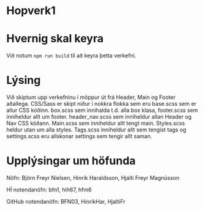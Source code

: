 # Hopverk1

# Hvernig skal keyra
Við notum `npm run build` til að keyra þetta verkefni.

# Lýsing
Við skiptum upp verkefninu í möppur út frá Header, Main og Footer aðallega. CSS/Sass er skipt niður í nokkra flokka sem eru base.scss sem er allur CSS kóðinn. box.scss sem innihalda t.d. alla box klasa, footer.scss sem inniheldur allt um footer. header_nav.scss sem inniheldur allan Header og Nav CSS kóðann. Main.scss sem inniheldur allt tengt main. Styles.scss heldur utan um alla styles. Tags.scss inniheldur allt sem tengist tags og settings.scss eru allskonar settings sem tengir allt saman.

# Upplýsingar um höfunda

Nöfn: 
Björn Freyr Nielsen, 
Hinrik Haraldsson, 
Hjalti Freyr Magnússon

HÍ notendanöfn:
bfn1, 
hih67, 
hfm6

GitHub notendanöfn:
BFN03, 
HinrikHar,
HjaltiFr